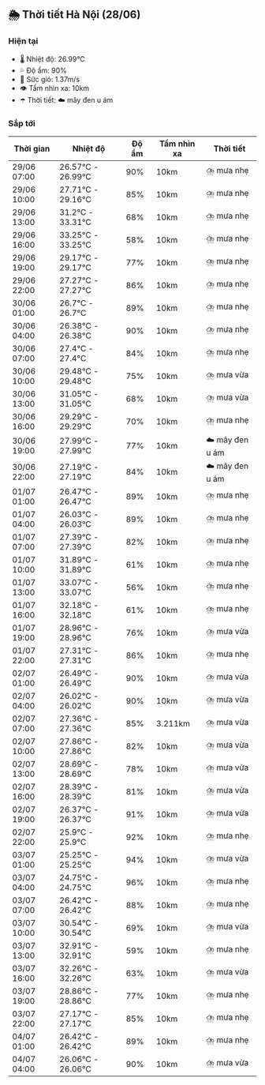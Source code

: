 ## 🌦️ Thời tiết Hà Nội (28/06)

### Hiện tại

- 🌡️ Nhiệt độ: 26.99℃
- 💦 Độ ẩm: 90%
- 💨 Sức gió: 1.37m/s
- 👁️ Tầm nhìn xa: 10km
- ☂️ Thời tiết: ☁️ mây đen u ám

### Sắp tới

| Thời gian | Nhiệt độ | Độ ẩm | Tầm nhìn xa | Thời tiết |
| --- | --- | --- | --- | --- |
| 29/06 07:00 | 26.57℃ - 26.99℃ | 90% | 10km | ⛈️ mưa nhẹ |
| 29/06 10:00 | 27.71℃ - 29.16℃ | 85% | 10km | ⛈️ mưa nhẹ |
| 29/06 13:00 | 31.2℃ - 33.31℃ | 68% | 10km | ⛈️ mưa nhẹ |
| 29/06 16:00 | 33.25℃ - 33.25℃ | 58% | 10km | ⛈️ mưa nhẹ |
| 29/06 19:00 | 29.17℃ - 29.17℃ | 77% | 10km | ⛈️ mưa nhẹ |
| 29/06 22:00 | 27.27℃ - 27.27℃ | 86% | 10km | ⛈️ mưa nhẹ |
| 30/06 01:00 | 26.7℃ - 26.7℃ | 89% | 10km | ⛈️ mưa nhẹ |
| 30/06 04:00 | 26.38℃ - 26.38℃ | 90% | 10km | ⛈️ mưa nhẹ |
| 30/06 07:00 | 27.4℃ - 27.4℃ | 84% | 10km | ⛈️ mưa nhẹ |
| 30/06 10:00 | 29.48℃ - 29.48℃ | 75% | 10km | ⛈️ mưa vừa |
| 30/06 13:00 | 31.05℃ - 31.05℃ | 68% | 10km | ⛈️ mưa vừa |
| 30/06 16:00 | 29.29℃ - 29.29℃ | 70% | 10km | ⛈️ mưa nhẹ |
| 30/06 19:00 | 27.99℃ - 27.99℃ | 77% | 10km | ☁️ mây đen u ám |
| 30/06 22:00 | 27.19℃ - 27.19℃ | 84% | 10km | ☁️ mây đen u ám |
| 01/07 01:00 | 26.47℃ - 26.47℃ | 89% | 10km | ⛈️ mưa nhẹ |
| 01/07 04:00 | 26.03℃ - 26.03℃ | 89% | 10km | ⛈️ mưa nhẹ |
| 01/07 07:00 | 27.39℃ - 27.39℃ | 82% | 10km | ⛈️ mưa nhẹ |
| 01/07 10:00 | 31.89℃ - 31.89℃ | 61% | 10km | ⛈️ mưa nhẹ |
| 01/07 13:00 | 33.07℃ - 33.07℃ | 56% | 10km | ⛈️ mưa nhẹ |
| 01/07 16:00 | 32.18℃ - 32.18℃ | 61% | 10km | ⛈️ mưa nhẹ |
| 01/07 19:00 | 28.96℃ - 28.96℃ | 76% | 10km | ⛈️ mưa vừa |
| 01/07 22:00 | 27.31℃ - 27.31℃ | 86% | 10km | ⛈️ mưa nhẹ |
| 02/07 01:00 | 26.49℃ - 26.49℃ | 90% | 10km | ⛈️ mưa vừa |
| 02/07 04:00 | 26.02℃ - 26.02℃ | 90% | 10km | ⛈️ mưa vừa |
| 02/07 07:00 | 27.36℃ - 27.36℃ | 85% | 3.211km | ⛈️ mưa vừa |
| 02/07 10:00 | 27.86℃ - 27.86℃ | 82% | 10km | ⛈️ mưa vừa |
| 02/07 13:00 | 28.69℃ - 28.69℃ | 78% | 10km | ⛈️ mưa vừa |
| 02/07 16:00 | 28.39℃ - 28.39℃ | 81% | 10km | ⛈️ mưa vừa |
| 02/07 19:00 | 26.37℃ - 26.37℃ | 91% | 10km | ⛈️ mưa vừa |
| 02/07 22:00 | 25.9℃ - 25.9℃ | 92% | 10km | ⛈️ mưa nhẹ |
| 03/07 01:00 | 25.25℃ - 25.25℃ | 94% | 10km | ⛈️ mưa vừa |
| 03/07 04:00 | 24.75℃ - 24.75℃ | 96% | 10km | ⛈️ mưa nhẹ |
| 03/07 07:00 | 26.42℃ - 26.42℃ | 88% | 10km | ⛈️ mưa nhẹ |
| 03/07 10:00 | 30.54℃ - 30.54℃ | 69% | 10km | ⛈️ mưa vừa |
| 03/07 13:00 | 32.91℃ - 32.91℃ | 59% | 10km | ⛈️ mưa nhẹ |
| 03/07 16:00 | 32.26℃ - 32.26℃ | 63% | 10km | ⛈️ mưa vừa |
| 03/07 19:00 | 28.86℃ - 28.86℃ | 77% | 10km | ⛈️ mưa nhẹ |
| 03/07 22:00 | 27.17℃ - 27.17℃ | 85% | 10km | ⛈️ mưa nhẹ |
| 04/07 01:00 | 26.42℃ - 26.42℃ | 89% | 10km | ⛈️ mưa nhẹ |
| 04/07 04:00 | 26.06℃ - 26.06℃ | 90% | 10km | ⛈️ mưa vừa |

